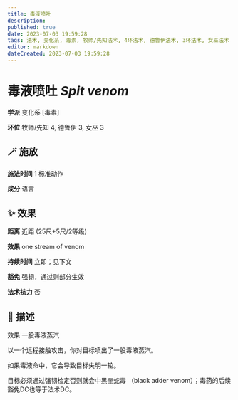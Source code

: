 ```yaml
---
title: 毒液喷吐
description: 
published: true
date: 2023-07-03 19:59:28
tags: 法术, 变化系, 毒素, 牧师/先知法术, 4环法术, 德鲁伊法术, 3环法术, 女巫法术
editor: markdown
dateCreated: 2023-07-03 19:59:28
---
```


# **毒液喷吐** *Spit venom*

**学派** 变化系 \[毒素\] 

**环位** 牧师/先知 4, 德鲁伊 3, 女巫 3

## 🪄 施放

**施法时间** 1 标准动作

**成分** 语言

## ✨ 效果  

**距离** 近距 (25尺+5尺/2等级) 

**效果** one stream of venom 

**持续时间** 立即；见下文 

**豁免** 强韧，通过则部分生效

**法术抗力** 否

## 📖 描述

效果          一股毒液蒸汽

以一个远程接触攻击，你对目标喷出了一股毒液蒸汽。

如果毒液命中，它会导致目标失明一轮。

目标必须通过强韧检定否则就会中黑奎蛇毒 （black adder venom）；毒药的后续豁免DC也等于法术DC。
    